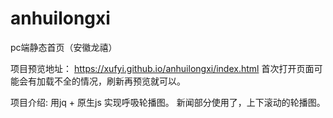 # anhuilongxi
pc端静态首页（安徽龙禧）

项目预览地址： 
https://xufyi.github.io/anhuilongxi/index.html
首次打开页面可能会有加载不全的情况，刷新再预览就可以。

项目介绍:
用jq + 原生js 实现呼吸轮播图。
新闻部分使用了，上下滚动的轮播图。

